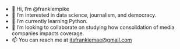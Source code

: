 - 👋 Hi, I’m @frankiempike
- 👀 I’m interested in data science, journalism, and democracy.
- 🌱 I’m currently learning Python.
- 💞️ I’m looking to collaborate on studying how consolidation of media companies impacts coverage. 
- 📫 You can reach me at itsfrankiemae@gmail.com

<!---
frankiempike/frankiempike is a ✨ special ✨ repository because its `README.md` (this file) appears on your GitHub profile.
You can click the Preview link to take a look at your changes.
--->
